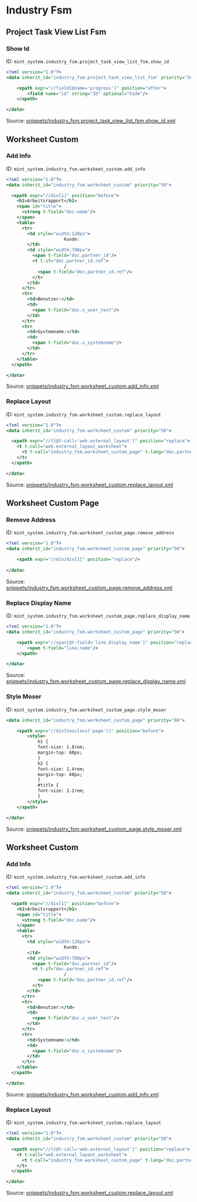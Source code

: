 # Industry Fsm
## Project Task View List Fsm  
### Show Id  
ID: `mint_system.industry_fsm.project_task_view_list_fsm.show_id`  
```xml
<?xml version="1.0"?>
<data inherit_id="industry_fsm.project_task_view_list_fsm" priority="50">

    <xpath expr="//field[@name='progress']" position="after">
        <field name="id" string="ID" optional="hide"/>
    </xpath>

</data>
```
Source: [snippets/industry_fsm.project_task_view_list_fsm.show_id.xml](https://github.com/Mint-System/Odoo-Build/tree/14.0/snippets/industry_fsm.project_task_view_list_fsm.show_id.xml)

## Worksheet Custom  
### Add Info  
ID: `mint_system.industry_fsm.worksheet_custom.add_info`  
```xml
<?xml version="1.0"?>
<data inherit_id="industry_fsm.worksheet_custom" priority="50">

  <xpath expr="//div[1]" position="before">
    <h1>Arbeitsrapport</h1>
    <span id="title">
      <strong t-field="doc.name"/>
    </span>
    <table>
      <tr>
        <td style="width:120px">
                      Kunde:
        </td>
        <td style="width:700px">
          <span t-field="doc.partner_id"/>
          <t t-if="doc.partner_id.ref">
                      /
            <span t-field="doc.partner_id.ref"/>
          </t>
        </td>
      </tr>
      <tr>
        <td>Benutzer:</td>
        <td>
          <span t-field="doc.x_user_text"/>
        </td>
      </tr>
      <tr>
        <td>Systemname:</td>
        <td>
          <span t-field="doc.x_systemname"/>
        </td>
      </tr>
    </table>
  </xpath>

</data>
```
Source: [snippets/industry_fsm.worksheet_custom.add_info.xml](https://github.com/Mint-System/Odoo-Build/tree/14.0/snippets/industry_fsm.worksheet_custom.add_info.xml)

### Replace Layout  
ID: `mint_system.industry_fsm.worksheet_custom.replace_layout`  
```xml
<?xml version="1.0"?>
<data inherit_id="industry_fsm.worksheet_custom" priority="50">

  <xpath expr="//t[@t-call='web.external_layout']" position="replace">
    <t t-call="web.external_layout_worksheet">
      <t t-call="industry_fsm.worksheet_custom_page" t-lang="doc.partner_id.lang"/>
    </t>
  </xpath>

</data>
```
Source: [snippets/industry_fsm.worksheet_custom.replace_layout.xml](https://github.com/Mint-System/Odoo-Build/tree/14.0/snippets/industry_fsm.worksheet_custom.replace_layout.xml)

## Worksheet Custom Page  
### Remove Address  
ID: `mint_system.industry_fsm.worksheet_custom_page.remove_address`  
```xml
<?xml version="1.0"?>
<data inherit_id="industry_fsm.worksheet_custom_page" priority="50">

    <xpath expr="//div/div[1]" position="replace"/>
   
</data>
```
Source: [snippets/industry_fsm.worksheet_custom_page.remove_address.xml](https://github.com/Mint-System/Odoo-Build/tree/14.0/snippets/industry_fsm.worksheet_custom_page.remove_address.xml)

### Replace Display Name  
ID: `mint_system.industry_fsm.worksheet_custom_page.replace_display_name`  
```xml
<?xml version="1.0"?>
<data inherit_id="industry_fsm.worksheet_custom_page" priority="50">

    <xpath expr="//span[@t-field='line.display_name']" position="replace">
        <span t-field="line.name"/>
    </xpath>

</data>
```
Source: [snippets/industry_fsm.worksheet_custom_page.replace_display_name.xml](https://github.com/Mint-System/Odoo-Build/tree/14.0/snippets/industry_fsm.worksheet_custom_page.replace_display_name.xml)

### Style Moser  
ID: `mint_system.industry_fsm.worksheet_custom_page.style_moser`  
```xml
<data inherit_id="industry_fsm.worksheet_custom_page" priority="60">

	<xpath expr="//div[hasclass('page')]" position="before">
		<style>
		  	h1 {
        	font-size: 1.8rem;
        	margin-top: 60px;
            }
			h2 {
        	font-size: 1.4rem;
        	margin-top: 60px;
            }   
      		#title {
         	font-size: 1.2rem;
      		}
		</style>
	</xpath>

</data>
```
Source: [snippets/industry_fsm.worksheet_custom_page.style_moser.xml](https://github.com/Mint-System/Odoo-Build/tree/14.0/snippets/industry_fsm.worksheet_custom_page.style_moser.xml)

## Worksheet Custom  
### Add Info  
ID: `mint_system.industry_fsm.worksheet_custom.add_info`  
```xml
<?xml version="1.0"?>
<data inherit_id="industry_fsm.worksheet_custom" priority="50">

  <xpath expr="//div[1]" position="before">
    <h1>Arbeitsrapport</h1>
    <span id="title">
      <strong t-field="doc.name"/>
    </span>
    <table>
      <tr>
        <td style="width:120px">
                      Kunde:
        </td>
        <td style="width:700px">
          <span t-field="doc.partner_id"/>
          <t t-if="doc.partner_id.ref">
                      /
            <span t-field="doc.partner_id.ref"/>
          </t>
        </td>
      </tr>
      <tr>
        <td>Benutzer:</td>
        <td>
          <span t-field="doc.x_user_text"/>
        </td>
      </tr>
      <tr>
        <td>Systemname:</td>
        <td>
          <span t-field="doc.x_systemname"/>
        </td>
      </tr>
    </table>
  </xpath>

</data>
```
Source: [snippets/industry_fsm.worksheet_custom.add_info.xml](https://github.com/Mint-System/Odoo-Build/tree/14.0/snippets/industry_fsm.worksheet_custom.add_info.xml)

### Replace Layout  
ID: `mint_system.industry_fsm.worksheet_custom.replace_layout`  
```xml
<?xml version="1.0"?>
<data inherit_id="industry_fsm.worksheet_custom" priority="50">

  <xpath expr="//t[@t-call='web.external_layout']" position="replace">
    <t t-call="web.external_layout_worksheet">
      <t t-call="industry_fsm.worksheet_custom_page" t-lang="doc.partner_id.lang"/>
    </t>
  </xpath>

</data>
```
Source: [snippets/industry_fsm.worksheet_custom.replace_layout.xml](https://github.com/Mint-System/Odoo-Build/tree/14.0/snippets/industry_fsm.worksheet_custom.replace_layout.xml)

